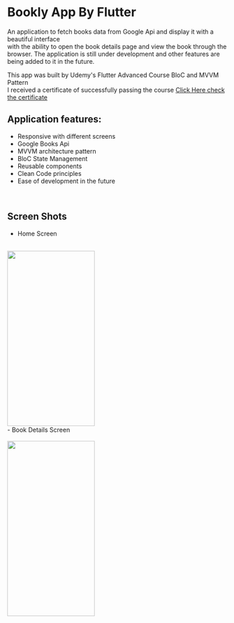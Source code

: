 # Bookly App By Flutter
An application to fetch books data from Google Api and display it with a beautiful interface <br> with the ability to open the book details page and view the book through the browser. The application is still under development and other features are being added to it in the future.

This app was built by Udemy's Flutter Advanced Course BloC and MVVM Pattern <br>
I received a certificate of successfully passing the course [Click Here check the certificate](https://www.udemy.com/certificate/UC-de312c6e-c2b3-4fac-84df-732f85df9393/)
<br>
## Application features:
 - Responsive with different screens
 - Google Books Api
 - MVVM architecture pattern
 - BloC State Management
 - Reusable components
 - Clean Code principles
 - Ease of development in the future

<br>

## Screen Shots

- Home Screen
<br>
<img src="https://github.com/mortadha1144/bookly_app/assets/105784062/172a46cc-b4f0-4975-9629-c24d817ef8bf" width="200" height="400">
<br>
- Book Details Screen
<br><br>
<img src="https://github.com/mortadha1144/bookly_app/assets/105784062/338c797b-a43d-4c32-9d38-ec2ee2ca8e48" width="200" height="400">
